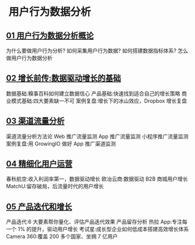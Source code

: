 #  用户行为数据分析

## [01 用户行为数据分析概论](01.md)

为什么要做用户行为分析?
如何采集用户行为数据?
如何搭建数据指标体系?
怎么做用户行为数据分析

## [02 增长前传:数据驱动增长的基础]()

数据基础:糗事百科如何建立数据信心
产品基础:快速找到适合自己的增长策略
商业模式基础:四大要素缺一不可
案例复盘:增长下的冰山效应，Dropbox 增长复盘

## [03 渠道流量分析]()

渠道流量分析方法论
Web 推广流量监测
App 推广流量监测
小程序推广流量监测
案例复盘:用 GrowingIO 做好 App 推广渠道监测

## [04 精细化用户运营]()

春秋航空:收入利润率第一，数据驱动增长
欧冶云商:数据驱动 B2B 商城用户增长
MatchU:留存破局，后流量时代的用户增长

## [05 产品迭代和增长]()

产品迭代:6 大要素帮你量化、评估产品迭代效果
产品留存分析
热拉 App:专注每一个 1% 的提升，驱动用户增长
考试星:成长型企业如何低成本搭建高效增长体系
Camera 360:覆盖 200 多个国家、坐拥 7 亿用户